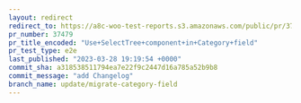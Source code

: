```yaml
---
layout: redirect
redirect_to: https://a8c-woo-test-reports.s3.amazonaws.com/public/pr/37479/e2e/index.html
pr_number: 37479
pr_title_encoded: "Use+SelectTree+component+in+Category+field"
pr_test_type: e2e
last_published: "2023-03-28 19:19:54 +0000"
commit_sha: a318538511794ea7e22f9c2447d16a785a52b9b8
commit_message: "add Changelog"
branch_name: update/migrate-category-field
---
```

